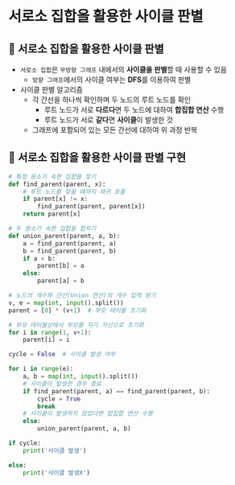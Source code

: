 # 서로소 집합을 활용한 사이클 판별

## 📍 서로소 집합을 활용한 사이클 판별

- `서로소 집합`은 `무방향 그래프` 내에서의 **사이클을 판별**할 때 사용할 수 있음
    - `방향 그래프`에서의 사이클 여부는 **DFS**를 이용하여 판별
- 사이클 판별 알고리즘
    - 각 간선을 하나씩 확인하며 두 노드의 루트 노드를 확인
        - 루트 노드가 서로 **다르다**면 두 노드에 대하여 **합집합 연산** 수행
        - 루트 노드가 서로 **같다**면 **사이클**이 발생한 것
    - 그래프에 포함되어 있는 모든 간선에 대하여 위 과정 반복

## 📍 서로소 집합을 활용한 사이클 판별 구현

```python
# 특정 원소가 속한 집합을 찾기
def find_parent(parent, x):
    # 루트 노드를 찾을 때까지 재귀 호출
    if parent[x] != x:
        find_parent(parent, parent[x])
    return parent[x]

# 두 원소가 속한 집합을 합치기
def union_parent(parent, a, b):
    a = find_parent(parent, a)
    b = find_parent(parent, b)
    if a < b:
        parent[b] = a
    else:
        parent[a] = b

# 노드의 개수와 간선(Union 연산)의 개수 입력 받기
v, e = map(int, input().split())
parent = [0] * (v+1)  # 부모 테이블 초기화

# 부모 테이블상에서 부모를 자기 자신으로 초기화
for i in range(1, v+1):
    parent[i] = i

cycle = False  # 사이클 발생 여부

for i in range(e):
    a, b = map(int, input().split())
    # 사이클이 발생한 경우 종료
    if find_parent(parent, a) == find_parent(parent, b):
        cycle = True
        break
    # 사이클이 발생하지 않았다면 합집합 연산 수행
    else:
        union_parent(parent, a, b)

if cycle:
    print('사이클 발생')

else:
    print('사이클 발생X')
```
